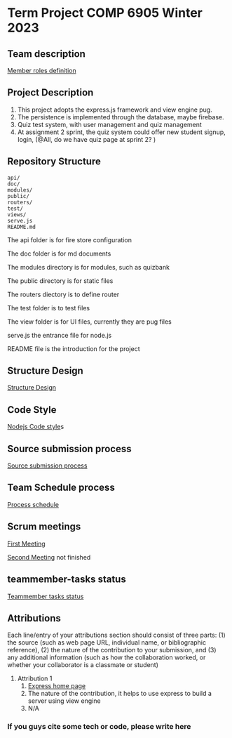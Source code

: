 # Term Project COMP 6905 Winter 2023

## Team description

[Member roles definition](./doc/memberroles.md)

## Project Description

1. This project adopts the express.js framework and view engine pug.
2. The persistence is implemented through the database, maybe firebase.
3. Quiz test system, with user management and quiz management
4. At assignment 2 sprint, the quiz system could offer new student signup, login, (@All, do we have quiz page at sprint 2? )

## Repository Structure

    api/
    doc/
    modules/
    public/
    routers/
    test/
    views/ 
    serve.js
    README.md

  The api folder is for fire store configuration

  The doc folder is for md documents

  The modules directory is for modules, such as quizbank

  The public directory is for static files

  The routers diectory is to define router 

  The test folder is to test files

  The view folder is for UI files, currently they are pug files

  serve.js the entrance file for node.js

  README file is the introduction for the project

## Structure Design

[Structure Design](/doc/structuredesign.md)

## Code Style
[Nodejs Code style](https://github.com/felixge/node-style-guide)s

## Source submission process

[Source submission process](/doc/sourcesubmission.md)

## Team Schedule process

[Process schedule](/doc/processSchedule.md)

## Scrum meetings

[First Meeting](/doc/first-meeting.md)

[Second Meeting]() not finished

## teammember-tasks status

[Teammember tasks status](/doc/teammember-tasks-status.md)

## Attributions

Each line/entry of your attributions section should consist of three parts: (1) the source (such as web page URL, individual name, or bibliographic reference), (2) the nature of the contribution to your submission, and (3) any additional information (such as how the collaboration worked, or whether your collaborator is a classmate or student)

1. Attribution 1
   1. [Express home page](https://expressjs.com/)
   2. The nature of the contribution, it helps to use express to build a server using view engine
   3. N/A

### If you guys cite some tech or code, please write here